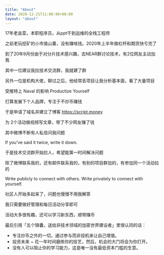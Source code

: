 ```yaml
---
title: "About"
date: 2020-12-21T11:00:00+08:00
layout: "about"
---
```


17年老韭菜，本职程序员，从ppt干到运维的全栈工程师

之前老玩挖矿的小市值山寨，没有赚啥钱。2020年上半年做杠杆和期货快亏完了

到了20年9月份由于对分片技术感兴趣，去NEAR群讨论技术，有2位网友主动加我

其中一位建议我拉技术交流群，我就建了群

另外一位是机构大佬，聊过之后，他经常丢项目让我分析基本面，看了大量项目

受推特上 Naval 的影响 Productize Yourself

打算发展下个人品牌，专注于不炒币赚钱

于是申请了域名并建立了博客 https://script.money

为 2个活动做视频写文章，带了不少网友赚了钱

其中微博不断有人私信问我问题

If you've said it twice, write it down.

于是技术交流群开始拉人，希望能第一时间解决问题

除了微博联系我的，还有邮件联系我的，有别的项目群加的，有参加同一个活动拉的

Write publicly to connect with others. Write privately to connect with yourself.

社区人开始多起来了，问题也慢慢不用我解答

我只需要做好管理和每日活动分享即可

活动大多很有趣，还可以学习新东西，顺带赚币

最后引用「五个锦囊，送给非技术领域的加密世界建设者」里很认同的话：
* 专注炒币之外的一切，通过参与而非投机来让自己增值。
* 投资未来 ~ 花一年时间磨练你的技艺，然后，机会的大门将会为你打开。
* 没有人可以阻止你的学习能力，这是唯一没有最低资本门槛的生意。
